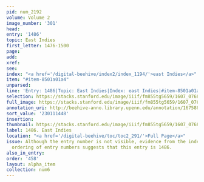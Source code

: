 ```yaml
---
pid: num_2192
volume: Volume 2
image_number: '301'
head:
entry: '1486'
topic: East Indies
first_letter: 1476-1500
page:
add:
xref:
see:
index: "<a href='/digital-beehive/index2/index_1194/'>east Indies</a>"
item: "#item-8501a01a4"
unparsed:
line: 'Entry: 1486|Topic: East Indies|Index: east Indies|#item-8501a01a4'
selection: https://stacks.stanford.edu/image/iiif/fm855tg5659/1607_0768/427,1448,2763,379/full/0/default.jpg
full_image: https://stacks.stanford.edu/image/iiif/fm855tg5659/1607_0768/full/full/0/default.jpg
annotation_uri: http://beehive-anno.library.upenn.edu/annotation/1675886179773
sort_value: '230111448'
insertion:
thumbnail: https://stacks.stanford.edu/image/iiif/fm855tg5659/1607_0768/427,1448,600,180/250,/0/default.jpg
label: 1486. East Indies
location: "<a href='/digital-beehive/toc/toc2_291/'>Full Page</a>"
issue: Although the entry number is not visible, evidence from the index and the logical
  ordering of entry numbers suggests that this entry is 1486.
also_in_entry:
order: '458'
layout: alpha_item
collection: num6
---
```

